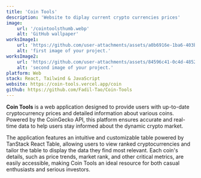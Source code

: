 ```yaml
---
title: 'Coin Tools'
description: 'Website to diplay current crypto currencies prices'
image:
    url: '/cointoolsthumb.webp'
    alt: 'GitHub wallpaper'
worksImage1:
    url: 'https://github.com/user-attachments/assets/a0b6916e-1ba6-403b-8490-5591702f90a5'
    alt: 'first image of your project.'
worksImage2:
    url: 'https://github.com/user-attachments/assets/84596c41-0c4d-4852-9a58-fcce0c7d1439'
    alt: 'second image of your project.'
platform: Web
stack: React, Tailwind & JavaScript
website: https://coin-tools.vercel.app/coin
github: https://github.com/Fadil-Tao/Coin-Tools
---
```


**Coin Tools** is a web application designed to provide users with up-to-date cryptocurrency prices and detailed information about various coins. Powered by the CoinGecko API, this platform ensures accurate and real-time data to help users stay informed about the dynamic crypto market.

The application features an intuitive and customizable table powered by TanStack React Table, allowing users to view ranked cryptocurrencies and tailor the table to display the data they find most relevant. Each coin's details, such as price trends, market rank, and other critical metrics, are easily accessible, making Coin Tools an ideal resource for both casual enthusiasts and serious investors.